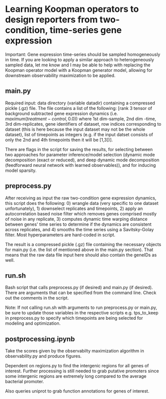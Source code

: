 # Learning Koopman operators to design reporters from two-condition, time-series gene expression

Important: Gene expression time-series should be sampled homogeneously in time. If you are looking to apply a similar approach to heterogeneously sampled data, let me know and I may be able to help with replacing the Koopman operator model with a Koopman generator model, allowing for downstream observability maximization to be applied.

## main.py
Required input: data directory (variable datadir) containing a compressed pickle (.gz) file. The file contains a list of the following: [rank 3 tensor of background subtracted gene expression dynamics (i.e. $maximum(treatment - control, 0.0)$) where 1st dim-sample, 2nd dim -time, 3rd dim-replicates, gene identifiers of dataset, row indices corresponding to dataset (this is here because the input dataset may not be the whole dataset), list of timepoints as integers (e.g. if the input datset consists of only the 2nd and 4th timepoints then it will be [1,3])].

There are flags in the script for saving the results, for selecting between two approaches for parameter inference/model selection (dynamic mode decomposition (exact or reduced), and deep dynamic mode decomposition (feedforward neural network with learned observables)), and for inducing model sparsity. 

## preprocess.py
After receiving as input the raw two-condition gene expression dynamics, this script does the following: 0) wrangle data (very specific to one dataset unfortunately), 1) downselect replicates and timepoints, 2) apply an autocorrelation based noise filter which removes genes comprised mostly of noise in any replicate, 3) computes dynamic time warping distance between genes' time series to determine if the dynamics are consistent across replicates, and 4) smooths the time series using a Savitsky-Golay filter. Most hyperparameters are hard-coded in script.

The result is a compressed pickle (.gz) file containing the necessary objects for main.py (i.e. the list of mentioned above in the main.py section). That means that the raw data file input here should also contain the geneIDs as well. 

## run.sh

Bash script that calls preprocess.py (if desired) and main.py (if desired). There are arguments that can be specified from the command line. Check out the comments in the script. 

Note: If not calling run.sh with arguments to run preprocess.py or main.py, be sure to update those variables in the respective scripts e.g. tps_to_keep in preprocess.py to specify which timepoints are being selected for modeling and optimization.

## postprocessing.ipynb

Take the scores given by the observabilty maximization algorithm in observability.py and produce figures. 

Dependent on regions.py to find the intergenic regions for all genes of interest. Further processing is still needed to grab putative promoters since some intergenic regions are extremely long compared to the average bacterial promoter. 

Also queries uniprot to grab function annotations for genes of interest. 